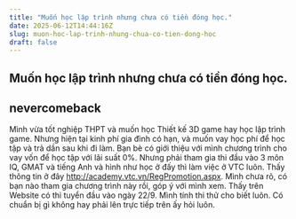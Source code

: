 ```yaml
---
title: "Muốn học lập trình nhưng chưa có tiền đóng học."
date: 2025-06-12T14:44:16Z
slug: muon-hoc-lap-trinh-nhung-chua-co-tien-dong-hoc
draft: false
---
```


## Muốn học lập trình nhưng chưa có tiền đóng học.

## nevercomeback

Mình vừa tốt nghiệp THPT và muốn học Thiết kế 3D game hay học lập trình game. Nhưng hiện tại kinh phí gia đình có hạn, và muốn vay học phí để học tập và trả dần sau khi đi làm. Bạn bè có giới thiệu với mình chương trình cho vay vốn để học tập với lãi suất 0%. 
Nhưng phải tham gia thi đầu vào 3 môn IQ, GMAT và tiếng Anh và hình như học ở đấy thì làm việc ở VTC luôn. Thấy thông tin ở đây http://academy.vtc.vn/RegPromotion.aspx. 
Mình chưa rõ, có bạn nào tham gia chương trình này rồi, góp ý với mình xem. Thấy trên Website có thi tuyển đầu vào ngày 22/9. Mình tính thi thử cho biết luôn. Có chuẩn bị gì không hay phải lên trực tiếp trên ấy hỏi luôn.